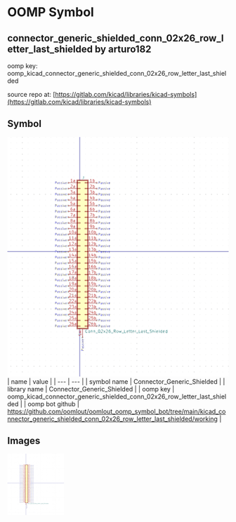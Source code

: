 # OOMP Symbol  
## connector_generic_shielded_conn_02x26_row_letter_last_shielded  by arturo182  
  
oomp key: oomp_kicad_connector_generic_shielded_conn_02x26_row_letter_last_shielded  
  
source repo at: [https://gitlab.com/kicad/libraries/kicad-symbols](https://gitlab.com/kicad/libraries/kicad-symbols)  
## Symbol  
  
[![working.png](working_600.png)](working.png)  
| name | value | 
| --- | --- | 
| symbol name | Connector_Generic_Shielded | 
| library name | Connector_Generic_Shielded | 
| oomp key | oomp_kicad_connector_generic_shielded_conn_02x26_row_letter_last_shielded | 
| oomp bot github | https://github.com/oomlout/oomlout_oomp_symbol_bot/tree/main/kicad_connector_generic_shielded_conn_02x26_row_letter_last_shielded/working | 
## Images  
  
[![working.png](working_140.png)](working.png)  
